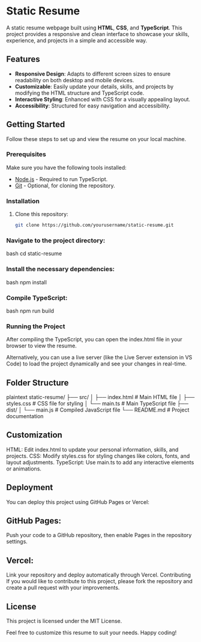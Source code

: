 
# Static Resume

A static resume webpage built using **HTML**, **CSS**, and **TypeScript**. This project provides a responsive and clean interface to showcase your skills, experience, and projects in a simple and accessible way.

## Features

- **Responsive Design**: Adapts to different screen sizes to ensure readability on both desktop and mobile devices.
- **Customizable**: Easily update your details, skills, and projects by modifying the HTML structure and TypeScript code.
- **Interactive Styling**: Enhanced with CSS for a visually appealing layout.
- **Accessibility**: Structured for easy navigation and accessibility.

## Getting Started

Follow these steps to set up and view the resume on your local machine.

### Prerequisites

Make sure you have the following tools installed:

- [Node.js](https://nodejs.org/) - Required to run TypeScript.
- [Git](https://git-scm.com/) - Optional, for cloning the repository.

### Installation

1. Clone this repository:
   ```bash
   git clone https://github.com/yourusername/static-resume.git

 ### Navigate to the project directory:
 
bash
cd static-resume

### Install the necessary dependencies:

bash
npm install

### Compile TypeScript:

bash
npm run build

### Running the Project

After compiling the TypeScript, you can open the index.html file in your browser to view the resume.

Alternatively, you can use a live server (like the Live Server extension in VS Code) to load the project dynamically and see your changes in real-time.

## Folder Structure

plaintext
static-resume/
├── src/
│   ├── index.html           # Main HTML file
│   ├── styles.css           # CSS file for styling
│   └── main.ts              # Main TypeScript file
├── dist/
│   └── main.js              # Compiled JavaScript file
└── README.md                # Project documentation


## Customization

HTML: Edit index.html to update your personal information, skills, and projects.
CSS: Modify styles.css for styling changes like colors, fonts, and layout adjustments.
TypeScript: Use main.ts to add any interactive elements or animations.

## Deployment
You can deploy this project using GitHub Pages or Vercel:

## GitHub Pages:
Push your code to a GitHub repository, then enable Pages in the repository settings.

## Vercel:
Link your repository and deploy automatically through Vercel.
Contributing
If you would like to contribute to this project, please fork the repository and create a pull request with your improvements.

## License

This project is licensed under the MIT License.

Feel free to customize this resume to suit your needs. Happy coding!






